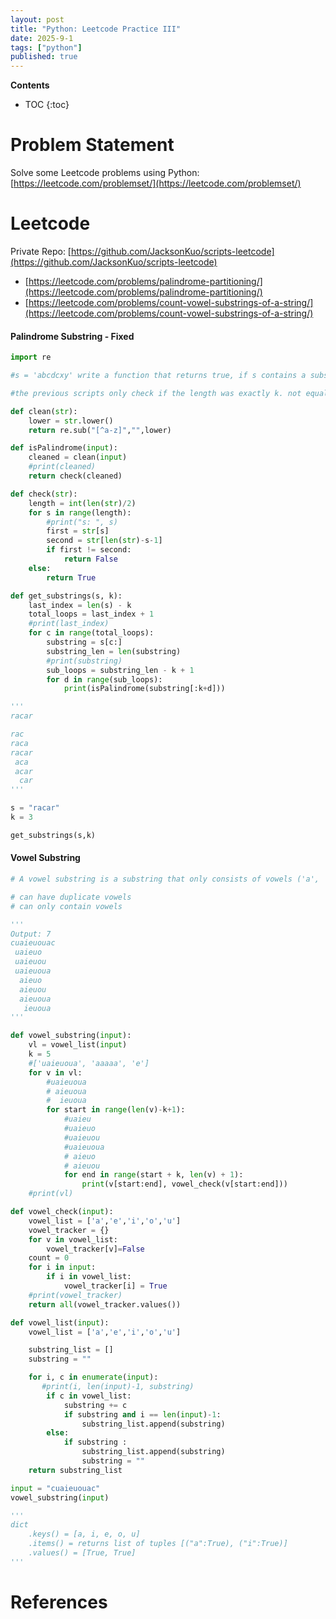 ```yaml
---
layout: post
title: "Python: Leetcode Practice III"
date: 2025-9-1
tags: ["python"]
published: true
---
```


**Contents**
* TOC
{:toc}

# Problem Statement
Solve some Leetcode problems using Python: [https://leetcode.com/problemset/](https://leetcode.com/problemset/)

# Leetcode
Private Repo: [https://github.com/JacksonKuo/scripts-leetcode](https://github.com/JacksonKuo/scripts-leetcode)

* [https://leetcode.com/problems/palindrome-partitioning/](https://leetcode.com/problems/palindrome-partitioning/)
* [https://leetcode.com/problems/count-vowel-substrings-of-a-string/](https://leetcode.com/problems/count-vowel-substrings-of-a-string/)

#### Palindrome Substring - Fixed
```python
import re

#s = 'abcdcxy' write a function that returns true, if s contains a substring that is a palindrome of length equal to or greater than k

#the previous scripts only check if the length was exactly k. not equal to or greater

def clean(str):
    lower = str.lower()
    return re.sub("[^a-z]","",lower)

def isPalindrome(input):
    cleaned = clean(input)
    #print(cleaned)
    return check(cleaned)

def check(str):
    length = int(len(str)/2)
    for s in range(length):
        #print("s: ", s)
        first = str[s]
        second = str[len(str)-s-1]
        if first != second:
            return False
    else:
        return True

def get_substrings(s, k):
    last_index = len(s) - k
    total_loops = last_index + 1
    #print(last_index)
    for c in range(total_loops):
        substring = s[c:]
        substring_len = len(substring)
        #print(substring)
        sub_loops = substring_len - k + 1
        for d in range(sub_loops):
            print(isPalindrome(substring[:k+d]))

'''
racar

rac
raca
racar
 aca
 acar
  car
'''

s = "racar"
k = 3

get_substrings(s,k)
```

#### Vowel Substring
```python
# A vowel substring is a substring that only consists of vowels ('a', 'e', 'i', 'o', and 'u') and has all five vowels present in it.

# can have duplicate vowels
# can only contain vowels

'''
Output: 7
cuaieuouac
 uaieuo
 uaieuou
 uaieuoua
  aieuo
  aieuou
  aieuoua
   ieuoua
'''

def vowel_substring(input):
    vl = vowel_list(input)
    k = 5
    #['uaieuoua', 'aaaaa', 'e']
    for v in vl:
        #uaieuoua
        # aieuoua
        #  ieuoua
        for start in range(len(v)-k+1):
            #uaieu
            #uaieuo
            #uaieuou
            #uaieuoua
            # aieuo
            # aieuou
            for end in range(start + k, len(v) + 1):
                print(v[start:end], vowel_check(v[start:end]))
    #print(vl)

def vowel_check(input):
    vowel_list = ['a','e','i','o','u']
    vowel_tracker = {}
    for v in vowel_list:
        vowel_tracker[v]=False
    count = 0
    for i in input:
        if i in vowel_list:
            vowel_tracker[i] = True
    #print(vowel_tracker)
    return all(vowel_tracker.values())

def vowel_list(input):
    vowel_list = ['a','e','i','o','u']

    substring_list = []
    substring = ""

    for i, c in enumerate(input):
       #print(i, len(input)-1, substring)
        if c in vowel_list:
            substring += c
            if substring and i == len(input)-1:
                substring_list.append(substring)
        else:
            if substring :
                substring_list.append(substring)
                substring = ""
    return substring_list

input = "cuaieuouac"
vowel_substring(input)

'''
dict 
    .keys() = [a, i, e, o, u]
    .items() = returns list of tuples [("a":True), ("i":True)]
    .values() = [True, True]
'''
```

# References

[^1]: [https://docs.python-guide.org/writing/tests/](https://docs.python-guide.org/writing/tests/)
